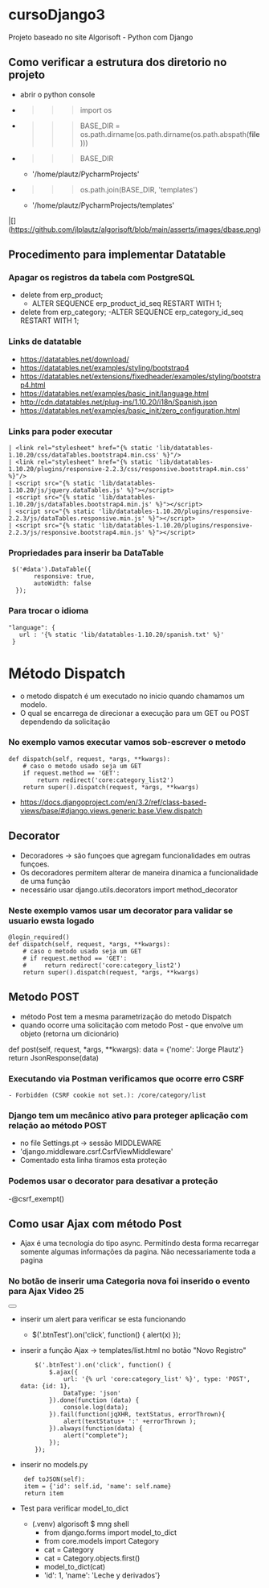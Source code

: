 # cursoDjango3
Projeto baseado no site Algorisoft - Python com Django

##  Como verificar a estrutura dos diretorio no projeto
  - abrir o python console
  - >>> import os
  - >>> BASE_DIR = os.path.dirname(os.path.dirname(os.path.abspath(__file__)))
  - >>> BASE_DIR
      - '/home/plautz/PycharmProjects' 
        
  - >>> os.path.join(BASE_DIR, 'templates')

      - '/home/plautz/PycharmProjects/templates'

|[] (https://github.com/jlplautz/algorisoft/blob/main/asserts/images/dbase.png)


## Procedimento para implementar Datatable

###  Apagar os registros da tabela com PostgreSQL
   - delete from erp_product; 
     - ALTER SEQUENCE erp_product_id_seq RESTART WITH 1; 
   - delete from erp_category;
     -ALTER SEQUENCE erp_category_id_seq RESTART WITH 1;

###  Links de datatable
   - https://datatables.net/download/
   - https://datatables.net/examples/styling/bootstrap4
   - https://datatables.net/extensions/fixedheader/examples/styling/bootstrap4.html
   - https://datatables.net/examples/basic_init/language.html
   - http://cdn.datatables.net/plug-ins/1.10.20/i18n/Spanish.json
   - https://datatables.net/examples/basic_init/zero_configuration.html

###  Links para poder executar
    | <link rel="stylesheet" href="{% static 'lib/datatables-1.10.20/css/dataTables.bootstrap4.min.css' %}"/>
    | <link rel="stylesheet" href="{% static 'lib/datatables-1.10.20/plugins/responsive-2.2.3/css/responsive.bootstrap4.min.css' %}"/>
    | <script src="{% static 'lib/datatables-1.10.20/js/jquery.dataTables.js' %}"></script>
    | <script src="{% static 'lib/datatables-1.10.20/js/dataTables.bootstrap4.min.js' %}"></script>
    | <script src="{% static 'lib/datatables-1.10.20/plugins/responsive-2.2.3/js/dataTables.responsive.min.js' %}"></script>
    | <script src="{% static 'lib/datatables-1.10.20/plugins/responsive-2.2.3/js/responsive.bootstrap4.min.js' %}"></script>

###  Propriedades para inserir ba DataTable
     $('#data').DataTable({
           responsive: true,
           autoWidth: false
      });

###  Para trocar o idioma
    "language": {
       url : '{% static 'lib/datatables-1.10.20/spanish.txt' %}'
     }

# Método Dispatch
  - o metodo dispatch é um executado no inicio quando chamamos um modelo. 
  - O qual se encarrega de direcionar a execução para um GET ou POST dependendo da solicitação

###  No exemplo vamos executar vamos sob-escrever o metodo
    def dispatch(self, request, *args, **kwargs):
        # caso o metodo usado seja um GET
        if request.method == 'GET':
            return redirect('core:category_list2')
        return super().dispatch(request, *args, **kwargs)
   
   - https://docs.djangoproject.com/en/3.2/ref/class-based-views/base/#django.views.generic.base.View.dispatch

## Decorator
  - Decoradores -> são funçoes que agregam funcionalidades em outras funçoes.
  - Os decoradores permitem alterar de maneira dinamica a funcionalidade de uma função
  - necessário usar django.utils.decorators import method_decorator

### Neste exemplo vamos usar um decorator para validar se usuario ewsta logado
    @login_required()
    def dispatch(self, request, *args, **kwargs):
        # caso o metodo usado seja um GET
        # if request.method == 'GET':
        #     return redirect('core:category_list2')
        return super().dispatch(request, *args, **kwargs)


## Metodo POST
  - método Post tem a mesma parametrização do metodo Dispatch
  - quando ocorre uma solicitação com metodo Post - que envolve um objeto (retorna um dicionário)
  
  def post(self, request, *args, **kwargs):
      data = {'nome': 'Jorge Plautz'}
      return JsonResponse(data)
  
### Executando via Postman verificamos que ocorre erro CSRF  
    - Forbidden (CSRF cookie not set.): /core/category/list
    
### Django tem um mecânico ativo para proteger aplicação com relação ao método POST 
   - no file Settings.pt -> sessão MIDDLEWARE
   - 'django.middleware.csrf.CsrfViewMiddleware'
   - Comentado esta linha tiramos esta proteção

### Podemos usar o decorator para desativar a proteção
   -@csrf_exempt()

## Como usar Ajax com método Post
  - Ajax é uma tecnologia do tipo async. Permitindo desta forma recarregar somente algumas 
    informações da pagina. Não necessariamente toda a pagina
    
### No botão de inserir uma Categoria nova foi inserido o evento para Ajax Video 25
  <button class="btn btn-primary btn-flat btnTest"></button> 
  - inserir um alert para verificar se esta funcionando
    - $('.btnTest').on('click', function() { alert(x) });

  - inserir a função Ajax -> templates/list.html no botão "Novo Registro"
    
            $('.btnTest').on('click', function() {
                $.ajax({
                    url: '{% url 'core:category_list' %}', type: 'POST', data: {id: 1},
                    DataType: 'json'
                }).done(function (data) {
                    console.log(data);
                }).fail(function(jqXHR, textStatus, errorThrown){
                    alert(textStatus+ ':' +errorThrown );
                }).always(function(data) {
                    alert("complete");
                });
            });
    
 - inserir no models.py
   
        def toJSON(self):
        item = {'id': self.id, 'name': self.name}
        return item
      
  - Test para verificar model_to_dict
    - (.venv) algorisoft $ mng shell
      - from django.forms import model_to_dict
      - from core.models import Category
      - cat = Category
      - cat = Category.objects.first()
      - model_to_dict(cat)
      - 'id': 1, 'name': 'Leche y derivados'}

    